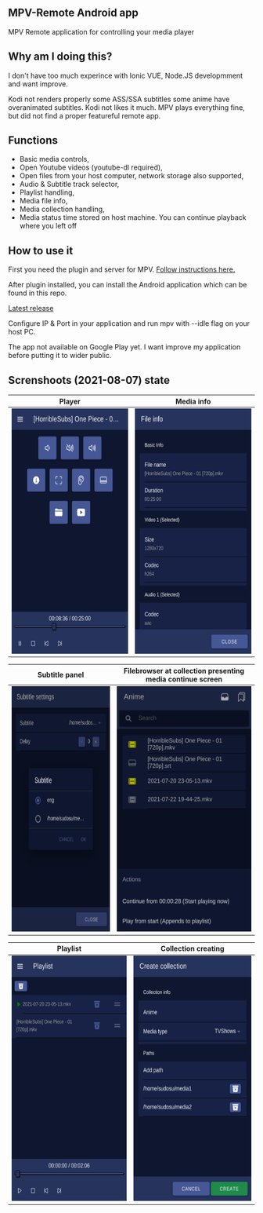## MPV-Remote Android app

MPV Remote application for controlling your media player

## Why am I doing this?

I don't have too much experince with Ionic VUE, Node.JS developmment and want improve.

Kodi not renders properly some ASS/SSA subtitles some anime have overanimated subtitles. Kodi not likes it much. MPV plays everything fine, but did not find a proper featureful remote app.

## Functions

- Basic media controls,
- Open Youtube videos (youtube-dl required),
- Open files from your host computer, network storage also supported,
- Audio & Subtitle track selector,
- Playlist handling,
- Media file info,
- Media collection handling,
- Media status time stored on host machine. You can continue playback where you left off

## How to use it

First you need the plugin and server for MPV. [Follow instructions here.](https://github.com/husudosu/mpv-remote-node)

After plugin installed, you can install the Android application which can be found in this repo.

[Latest release](https://github.com/husudosu/mpv-remote-app/releases/latest)

Configure IP & Port in your application and run mpv with --idle flag on your host PC.

The app not available on Google Play yet. I want improve my application before putting it to wider public.

## Screnshoots (2021-08-07) state

|                          Player                          |                           Media info                           |
| :------------------------------------------------------: | :------------------------------------------------------------: |
| <img src="images/player.png" alt="player" height="500"/> | <img src="images/mediainfo.png" alt="mediainfo" height="500"/> |

|                        Subtitle panel                        |     Filebrowser at collection presenting media continue screen     |
| :----------------------------------------------------------: | :----------------------------------------------------------------: |
| <img src="images/subtitle.png" alt="subtitle" height="500"/> | <img src="images/filebrowser.png" alt="filebrowser" height="500"/> |

|                           Playlist                           |                         Collection creating                          |
| :----------------------------------------------------------: | :------------------------------------------------------------------: |
| <img src="images/playlist.png" alt="subtitle" height="500"/> | <img src="images/createcollection.png" alt="subtitle" height="500"/> |

